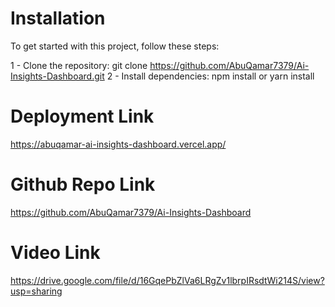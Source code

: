 # Installation

To get started with this project, follow these steps:

1 - Clone the repository: git clone https://github.com/AbuQamar7379/Ai-Insights-Dashboard.git
2 - Install dependencies: npm install or yarn install

# Deployment Link 
https://abuqamar-ai-insights-dashboard.vercel.app/
  

# Github Repo Link 
https://github.com/AbuQamar7379/Ai-Insights-Dashboard


# Video Link
https://drive.google.com/file/d/16GqePbZlVa6LRgZv1lbrpIRsdtWi214S/view?usp=sharing
